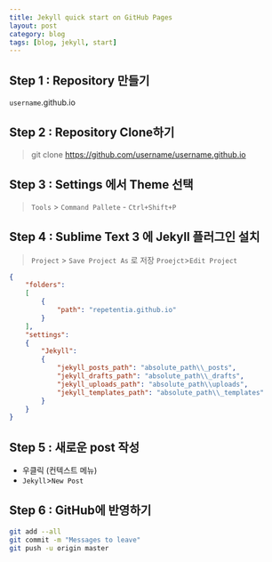 ```yaml
---
title: Jekyll quick start on GitHub Pages
layout: post
category: blog
tags: [blog, jekyll, start]
---
```

## Step 1 : Repository 만들기
``username``.github.io

## Step 2 : Repository Clone하기
> git clone https://github.com/username/username.github.io

## Step 3 : Settings 에서 Theme 선택
> ``Tools`` > ``Command Pallete`` - ``Ctrl+Shift+P``

## Step 4 : Sublime Text 3 에 Jekyll 플러그인 설치
> ``Project`` > ``Save Project As`` 로 저장
> ``Proejct``>``Edit Project``

```json
{
	"folders":
	[
		{
			"path": "repetentia.github.io"
		}
	],
    "settings":
    {
        "Jekyll":
        {
            "jekyll_posts_path": "absolute_path\\_posts",
            "jekyll_drafts_path": "absolute_path\\_drafts",
            "jekyll_uploads_path": "absolute_path\\uploads",
            "jekyll_templates_path": "absolute_path\\_templates"
        }
    }
}

```

## Step 5 : 새로운 post 작성
 - 우클릭 (컨텍스트 메뉴)
 - ``Jekyll``>``New Post``

## Step 6 : GitHub에 반영하기
```bash
git add --all
git commit -m "Messages to leave"
git push -u origin master
```

